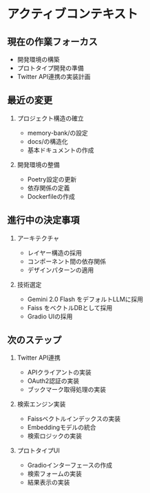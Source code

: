 # アクティブコンテキスト

## 現在の作業フォーカス
- 開発環境の構築
- プロトタイプ開発の準備
- Twitter API連携の実装計画

## 最近の変更
1. プロジェクト構造の確立
   - memory-bank/の設定
   - docs/の構造化
   - 基本ドキュメントの作成

2. 開発環境の整備
   - Poetry設定の更新
   - 依存関係の定義
   - Dockerfileの作成

## 進行中の決定事項
1. アーキテクチャ
   - レイヤー構造の採用
   - コンポーネント間の依存関係
   - デザインパターンの適用

2. 技術選定
   - Gemini 2.0 Flash をデフォルトLLMに採用
   - Faiss をベクトルDBとして採用
   - Gradio UIの採用

## 次のステップ
1. Twitter API連携
   - APIクライアントの実装
   - OAuth2認証の実装
   - ブックマーク取得処理の実装

2. 検索エンジン実装
   - Faissベクトルインデックスの実装
   - Embeddingモデルの統合
   - 検索ロジックの実装

3. プロトタイプUI
   - Gradioインターフェースの作成
   - 検索フォームの実装
   - 結果表示の実装 